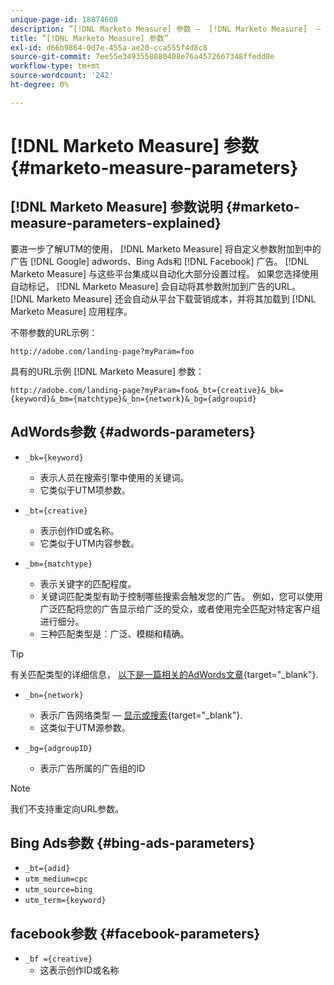 ```yaml
---
unique-page-id: 18874608
description: ”[!DNL Marketo Measure] 参数 —  [!DNL Marketo Measure]  — 产品文档”
title: ”[!DNL Marketo Measure] 参数”
exl-id: d66b9864-0d7e-455a-ae20-cca555f4d8c8
source-git-commit: 7ee55e3493558880408e76a4572667348ffedd8e
workflow-type: tm+mt
source-wordcount: '242'
ht-degree: 0%

---
```


# [!DNL Marketo Measure] 参数 {#marketo-measure-parameters}

## [!DNL Marketo Measure] 参数说明 {#marketo-measure-parameters-explained}

要进一步了解UTM的使用， [!DNL Marketo Measure] 将自定义参数附加到中的广告 [!DNL Google] adwords、Bing Ads和 [!DNL Facebook] 广告。 [!DNL Marketo Measure] 与这些平台集成以自动化大部分设置过程。 如果您选择使用自动标记， [!DNL Marketo Measure] 会自动将其参数附加到广告的URL。 [!DNL Marketo Measure] 还会自动从平台下载营销成本，并将其加载到 [!DNL Marketo Measure] 应用程序。

不带参数的URL示例：

`http://adobe.com/landing-page?myParam=foo`

具有的URL示例 [!DNL Marketo Measure] 参数：

`http://adobe.com/landing-page?myParam=foo&_bt={creative}&_bk={keyword}&_bm={matchtype}&_bn={network}&_bg={adgroupid}`

## AdWords参数 {#adwords-parameters}

* `_bk={keyword}`
   * 表示人员在搜索引擎中使用的关键词。
   * 它类似于UTM项参数。

* `_bt={creative}`
   * 表示创作ID或名称。
   * 它类似于UTM内容参数。

* `_bm={matchtype}`
   * 表示关键字的匹配程度。
   * 关键词匹配类型有助于控制哪些搜索会触发您的广告。 例如，您可以使用广泛匹配将您的广告显示给广泛的受众，或者使用完全匹配对特定客户组进行细分。
   * 三种匹配类型是：广泛、模糊和精确。

>[!TIP]
>
>有关匹配类型的详细信息， [以下是一篇相关的AdWords文章](https://support.google.com/adwords/answer/2497836?hl=en){target="_blank"}.

* `_bn={network}`
   * 表示广告网络类型 —  [显示或搜索](https://support.google.com/adwords/answer/1752334?hl=en){target="_blank"}.
   * 这类似于UTM源参数。

* `_bg={adgroupID}`
   * 表示广告所属的广告组的ID

>[!NOTE]
>
>我们不支持重定向URL参数。

## Bing Ads参数 {#bing-ads-parameters}

* `_bt={adid}`
* `utm_medium=cpc`
* `utm_source=bing`
* `utm_term={keyword}`

## facebook参数 {#facebook-parameters}

* `_bf ={creative}`
   * 这表示创作ID或名称
